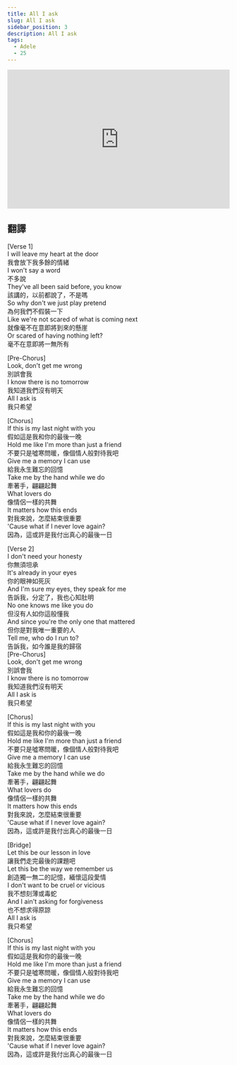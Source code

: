 ```yaml
---
title: All I ask
slug: All I ask
sidebar_position: 3
description: All I ask
tags:
  - Adele
  - 25
---
```


<iframe width="100%" height="315" src="https://www.youtube.com/embed/jb5g4UFHmfQ" title="YouTube video player" frameborder="0" allow="accelerometer; autoplay; clipboard-write; encrypted-media; gyroscope; picture-in-picture; web-share" allowfullscreen></iframe>

## 翻譯

[Verse 1]  
I will leave my heart at the door  
我會放下我多餘的情緒  
I won't say a word  
不多說  
They've all been said before, you know  
該講的，以前都說了，不是嗎  
So why don't we just play pretend  
為何我們不假裝一下  
Like we're not scared of what is coming next  
就像毫不在意即將到來的懸崖  
Or scared of having nothing left?  
毫不在意即將一無所有  
  
[Pre-Chorus]  
Look, don't get me wrong  
別誤會我  
I know there is no tomorrow  
我知道我們沒有明天  
All I ask is  
我只希望  
  
[Chorus]  
If this is my last night with you  
假如這是我和你的最後一晚  
Hold me like I'm more than just a friend  
不要只是噓寒問暖，像個情人般對待我吧  
Give me a memory I can use  
給我永生難忘的回憶  
Take me by the hand while we do  
牽著手，翩翩起舞  
What lovers do  
像情侶一樣的共舞  
It matters how this ends  
對我來說，怎麼結束很重要  
'Cause what if I never love again?  
因為，這或許是我付出真心的最後一日  
  
[Verse 2]  
I don't need your honesty  
你無須坦承  
It's already in your eyes  
你的眼神如死灰  
And I'm sure my eyes, they speak for me  
告訴我，分定了，我也心知肚明  
No one knows me like you do  
但沒有人如你這般懂我  
And since you're the only one that mattered  
但你是對我唯一重要的人  
Tell me, who do I run to?  
告訴我，如今誰是我的歸宿  
[Pre-Chorus]  
Look, don't get me wrong  
別誤會我  
I know there is no tomorrow  
我知道我們沒有明天  
All I ask is  
我只希望  
  
[Chorus]  
If this is my last night with you  
假如這是我和你的最後一晚  
Hold me like I'm more than just a friend  
不要只是噓寒問暖，像個情人般對待我吧  
Give me a memory I can use  
給我永生難忘的回憶  
Take me by the hand while we do  
牽著手，翩翩起舞  
What lovers do  
像情侶一樣的共舞  
It matters how this ends  
對我來說，怎麼結束很重要  
'Cause what if I never love again?  
因為，這或許是我付出真心的最後一日  
  
[Bridge]  
Let this be our lesson in love  
讓我們走完最後的課題吧  
Let this be the way we remember us  
創造獨一無二的記憶，緬懷這段愛情  
I don't want to be cruel or vicious  
我不想刻薄或毒蛇  
And I ain't asking for forgiveness  
也不想求得原諒  
All I ask is  
我只希望  
  
[Chorus]  
If this is my last night with you  
假如這是我和你的最後一晚  
Hold me like I'm more than just a friend  
不要只是噓寒問暖，像個情人般對待我吧  
Give me a memory I can use  
給我永生難忘的回憶  
Take me by the hand while we do  
牽著手，翩翩起舞  
What lovers do  
像情侶一樣的共舞  
It matters how this ends  
對我來說，怎麼結束很重要  
'Cause what if I never love again?  
因為，這或許是我付出真心的最後一日  
  

